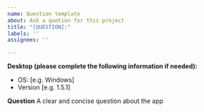 ```yaml
---
name: Question template
about: Ask a quetion for this project
title: "[QUESTION]:"
labels: ''
assignees: ''

---
```


**Desktop (please complete the following information if needed):**
 - OS: [e.g. Windows]
 - Version [e.g. 1.5.1]

**Question**
A clear and concise question about the app
